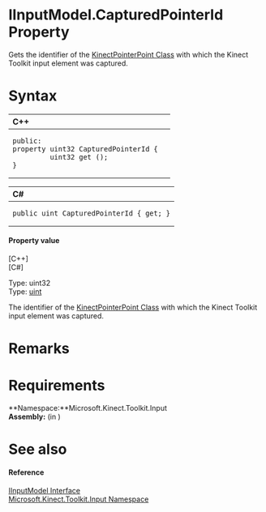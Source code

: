 IInputModel.CapturedPointerId Property  
======================================  

Gets the identifier of the [KinectPointerPoint Class](../../../Kinect.Input/KinectPointerPoint_Class.md) with which the Kinect Toolkit input element was captured. <span id="syntaxSection"></span>

Syntax  
======  

<table>
<colgroup>
<col width="100%" />
</colgroup>
<thead>
<tr class="header">
<th align="left">C++</th>
</tr>
</thead>
<tbody>
<tr class="odd">
<td align="left"><pre><code>public:  
property uint32 CapturedPointerId {  
         uint32 get ();  
}</code></pre></td>
</tr>
</tbody>
</table>

<table>
<colgroup>
<col width="100%" />
</colgroup>
<thead>
<tr class="header">
<th align="left">C#</th>
</tr>
</thead>
<tbody>
<tr class="odd">
<td align="left"><pre><code>public uint CapturedPointerId { get; }</code></pre></td>
</tr>
</tbody>
</table>

<span id="ID4EW"></span>
#### Property value  

[C++]   
 [C\#]   

Type: uint32  
Type: [uint](http://msdn.microsoft.com/en-us/library/system.uint32.aspx)  

The identifier of the [KinectPointerPoint Class](../../../Kinect.Input/KinectPointerPoint_Class.md) with which the Kinect Toolkit input element was captured.  

<span id="remarks"></span>

Remarks  
=======  

<span id="requirements"></span>

Requirements  
============  

**Namespace:**Microsoft.Kinect.Toolkit.Input  
**Assembly:** (in )  

<span id="ID4EKB"></span>

See also  
========  

<span id="ID4EMB"></span>
#### Reference  

[IInputModel Interface](../../IInputModel_Interface.md)  
 [Microsoft.Kinect.Toolkit.Input Namespace](../../../Kinect.Toolkit.Input.md)  



<!--Please do not edit the data in the comment block below.-->
<!--
TOCTitle : CapturedPointerId Property
RLTitle : IInputModel.CapturedPointerId Property
KeywordK : CapturedPointerId property
KeywordK : IInputModel.CapturedPointerId property
KeywordF : Microsoft.Kinect.Toolkit.Input.IInputModel.CapturedPointerId
KeywordF : IInputModel.CapturedPointerId
KeywordF : CapturedPointerId
KeywordF : Microsoft.Kinect.Toolkit.Input.IInputModel.CapturedPointerId
KeywordA : P:Microsoft.Kinect.Toolkit.Input.IInputModel.CapturedPointerId
AssetID : P:Microsoft.Kinect.Toolkit.Input.IInputModel.CapturedPointerId
Locale : en-us
CommunityContent : 1
APIType : Managed
APILocation : 
APIName : Microsoft.Kinect.Toolkit.Input.IInputModel.CapturedPointerId
TargetOS : Windows
TopicType : kbSyntax
DevLang : VB
DevLang : CSharp
DevLang : JavaScript
DevLang : C++
DocSet : K4Wv2
ProjType : K4Wv2Proj
Technology : Kinect for Windows
Product : Kinect for Windows SDK v2
productversion : 20
-->
